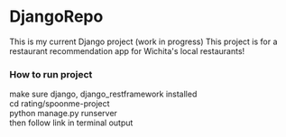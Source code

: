 # DjangoRepo
This is my current Django project (work in progress)
This project is for a restaurant recommendation app for Wichita's local restaurants!

### How to run project
make sure django, django_restframework installed \
cd rating/spoonme-project \
python manage.py runserver \
then follow link in terminal output
